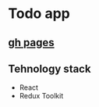 # Todo app

## [gh pages](https://skyhobbit36.github.io/todo/)

##

## Tehnology stack

 - React
 - Redux Toolkit
